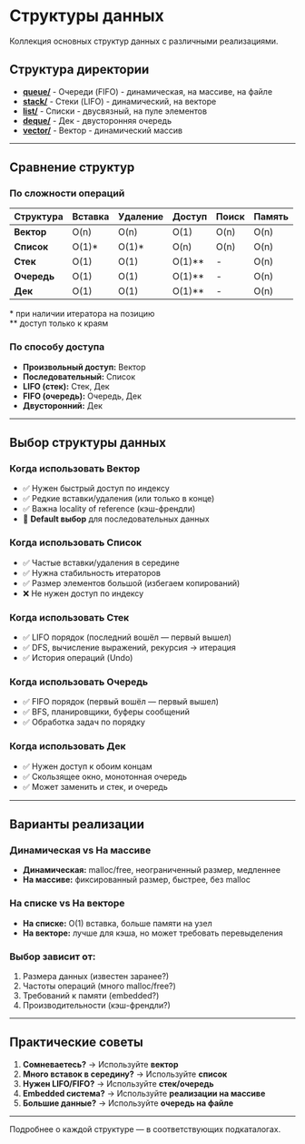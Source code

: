 # Структуры данных

Коллекция основных структур данных с различными реализациями.

## Структура директории

- **[queue/](./queue)** - Очереди (FIFO) - динамическая, на массиве, на файле
- **[stack/](./stack)** - Стеки (LIFO) - динамический, на векторе  
- **[list/](./list)** - Списки - двусвязный, на пуле элементов
- **[deque/](./deque)** - Дек - двусторонняя очередь
- **[vector/](./vector)** - Вектор - динамический массив

---

## Сравнение структур

### По сложности операций

| Структура | Вставка | Удаление | Доступ | Поиск | Память |
|-----------|---------|----------|--------|-------|--------|
| **Вектор** | O(n) | O(n) | O(1) | O(n) | O(n) |
| **Список** | O(1)* | O(1)* | O(n) | O(n) | O(n) |
| **Стек** | O(1) | O(1) | O(1)** | - | O(n) |
| **Очередь** | O(1) | O(1) | O(1)** | - | O(n) |
| **Дек** | O(1) | O(1) | O(1)** | - | O(n) |

\* при наличии итератора на позицию  
\** доступ только к краям

### По способу доступа

- **Произвольный доступ:** Вектор
- **Последовательный:** Список  
- **LIFO (стек):** Стек, Дек
- **FIFO (очередь):** Очередь, Дек
- **Двусторонний:** Дек

---

## Выбор структуры данных

### Когда использовать **Вектор**
- ✅ Нужен быстрый доступ по индексу
- ✅ Редкие вставки/удаления (или только в конце)
- ✅ Важна locality of reference (кэш-френдли)
- 📌 **Default выбор** для последовательных данных

### Когда использовать **Список**
- ✅ Частые вставки/удаления в середине
- ✅ Нужна стабильность итераторов
- ✅ Размер элементов большой (избегаем копирований)
- ❌ Не нужен доступ по индексу

### Когда использовать **Стек**
- ✅ LIFO порядок (последний вошёл — первый вышел)
- ✅ DFS, вычисление выражений, рекурсия → итерация
- ✅ История операций (Undo)

### Когда использовать **Очередь**
- ✅ FIFO порядок (первый вошёл — первый вышел)
- ✅ BFS, планировщики, буферы сообщений
- ✅ Обработка задач по порядку

### Когда использовать **Дек**
- ✅ Нужен доступ к обоим концам
- ✅ Скользящее окно, монотонная очередь
- ✅ Может заменить и стек, и очередь

---

## Варианты реализации

### Динамическая vs На массиве
- **Динамическая:** malloc/free, неограниченный размер, медленнее
- **На массиве:** фиксированный размер, быстрее, без malloc

### На списке vs На векторе
- **На списке:** O(1) вставка, больше памяти на узел
- **На векторе:** лучше для кэша, но может требовать перевыделения

### Выбор зависит от:
1. Размера данных (известен заранее?)
2. Частоты операций (много malloc/free?)
3. Требований к памяти (embedded?)
4. Производительности (кэш-френдли?)

---

## Практические советы

1. **Сомневаетесь?** → Используйте **вектор**
2. **Много вставок в середину?** → Используйте **список**
3. **Нужен LIFO/FIFO?** → Используйте **стек/очередь**
4. **Embedded система?** → Используйте **реализации на массиве**
5. **Большие данные?** → Используйте **очередь на файле**

---

Подробнее о каждой структуре — в соответствующих подкаталогах.

